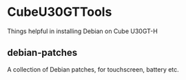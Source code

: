 CubeU30GTTools
==============

Things helpful in installing Debian on Cube U30GT-H


## debian-patches


A collection of Debian patches, for touchscreen, battery etc.

